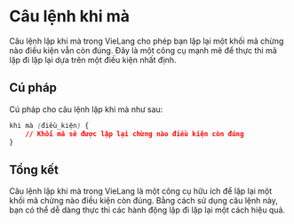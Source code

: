 # Câu lệnh khi mà

Câu lệnh lặp khi mà trong VieLang cho phép bạn lặp lại một khối mã chừng nào điều kiện vẫn còn đúng. Đây là một công cụ mạnh mẽ để thực thi mã lặp đi lặp lại dựa trên một điều kiện nhất định.


## Cú pháp
Cú pháp cho câu lệnh lặp khi mà như sau:

```css
khi mà (điều_kiện) {
    // Khối mã sẽ được lặp lại chừng nào điều kiện còn đúng
}

```


## Tổng kết

Câu lệnh lặp khi mà trong VieLang là một công cụ hữu ích để lặp lại một khối mã chừng nào điều kiện còn đúng. Bằng cách sử dụng câu lệnh này, bạn có thể dễ dàng thực thi các hành động lặp đi lặp lại một cách hiệu quả.